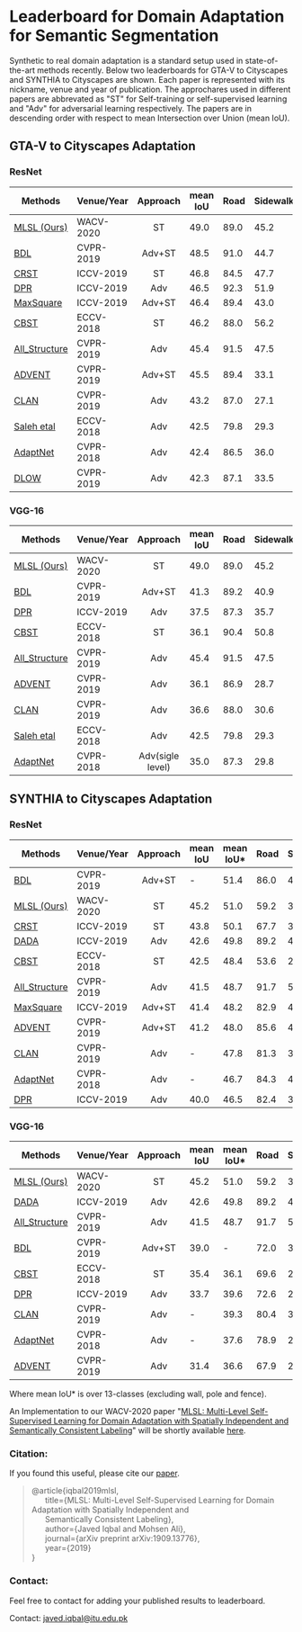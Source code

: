 # Leaderboard for Domain Adaptation for Semantic Segmentation


Synthetic to real domain adaptation is a standard setup used in state-of-the-art methods recently. Below two leaderboards for GTA-V to Cityscapes and SYNTHIA to Cityscapes are shown. Each paper is represented with its nickname, venue and year of publication. The approchares used in different papers are abbrevated as "ST" for Self-training or self-supervised learning and "Adv" for adversarial learning respectively. The papers are in descending order with respect to mean Intersection over Union (mean IoU). 


## GTA-V to Cityscapes Adaptation
### ResNet
| Methods        | Venue/Year | Approach        | mean IoU | Road  | Sidewalk | Building | Wall | Fence | Pole | T.Light | T.Sign | Vegitation | Terrain | Sky | Person | Rider | Car | Truck | Bus | Train | Motorcycle | Bicycle |
| -------------- | ----- |:---------------:| -------- | ----- | -------- | -------- | ---- | ----- | ---- | -------- | ------- | ---------- | ------- | --- | ------ | ----- | --- | ----- | --- | ----- | ---------- | ------- |
| [MLSL (Ours)](https://arxiv.org/abs/1909.13776) |WACV-2020|ST| 49.0 | 89.0 | 45.2 | 78.2 | 22.9 | 27.3 | 37.4 | 46.1 | 43.8 | 82.9 | 18.6 | 61.2 | 60.4 | 26.7 | 85.4 | 35.9 | 44.9 | 36.4 | 37.2 | 49.3 |
| [BDL](https://arxiv.org/abs/1904.10620) |CVPR-2019|Adv+ST| 48.5 | 91.0 | 44.7 | 84.2 | 34.6 | 27.6 | 30.2 | 36.0 | 36.0 | 85.0 | 43.6 | 83.0 | 58.6 | 31.6 | 83.3 | 35.3 | 49.7 | 3.3 | 28.8 | 35.6 |
| [CRST](https://arxiv.org/abs/1908.09822) |ICCV-2019|ST| 46.8 | 84.5 | 47.7 | 74.1 | 27.9 | 22.1 | 43.8 | 46.5 | 37.8 | 83.7 | 22.7 | 56.1 | 56.8 | 26.8 | 81.7 | 22.5 | 46.2 | 27.5 | 32.3 | 47.9 |
| [DPR](https://arxiv.org/pdf/1901.05427.pdf) |ICCV-2019|Adv| 46.5 | 92.3 | 51.9 | 82.1 | 29.2 | 25.1 | 24.5 | 33.8 | 33.0 | 82.4 | 32.8 | 82.2 | 58.6 | 27.2 | 84.3 | 33.4 | 46.3 | 2.2 | 29.5 | 32.3 |
| [MaxSquare](https://arxiv.org/abs/1909.13589) |ICCV-2019|Adv+ST| 46.4 | 89.4 |43.0 |82.1 |30.5 |21.3 |30.3 |34.7 |24.0 |85.3 |39.4 |78.2 |63.0 |22.9 |84.6 |36.4 |43.0 |5.5 |34.7 |33.5 |
| [CBST](http://openaccess.thecvf.com/content_ECCV_2018/papers/Yang_Zou_Unsupervised_Domain_Adaptation_ECCV_2018_paper.pdf) |ECCV-2018|ST| 46.2 | 88.0 | 56.2 | 77.0 | 27.4 | 22.4 | 40.7 | 47.3 | 40.9 | 82.4 | 21.6 | 60.3 | 50.2 | 20.4 | 83.8 | 35.0 | 51.0 | 15.2 | 20.6 | 37.0 |
| [All_Structure](http://openaccess.thecvf.com/content_CVPR_2019/papers/Chang_All_About_Structure_Adapting_Structural_Information_Across_Domains_for_Boosting_CVPR_2019_paper.pdf) |CVPR-2019|Adv| 45.4 | 91.5 | 47.5 | 82.5 | 31.3 | 25.6 | 33.0 | 33.7 | 25.8 | 82.7 | 28.8 | 82.7 | 62.4 | 30.8 | 85.2 | 27.7 | 34.5 | 6.4 | 25.2 | 24.4 |
| [ADVENT](https://arxiv.org/abs/1811.12833) |CVPR-2019|Adv+ST|  45.5| 89.4| 33.1| 81.0| 26.6| 26.8| 27.2| 33.5| 24.7| 83.9| 36.7| 78.8| 58.7| 30.5| 84.8| 38.5| 44.5| 1.7| 31.6| 32.4|
| [CLAN](https://arxiv.org/abs/1809.09478) |CVPR-2019|Adv| 43.2 | 87.0 | 27.1 | 79.6 | 27.3 | 23.3 | 28.3 | 35.5 | 24.2 | 83.6 | 27.4 | 74.2 | 58.6 | 28.0 | 76.2 | 33.1 | 36.7 | 6.7 | 31.9 | 31.4 |
| [Saleh etal](https://arxiv.org/abs/1807.06132) |ECCV-2018|Adv| 42.5 | 79.8 | 29.3 | 77.8 | 24.2 | 21.6 | 6.9 | 23.5 | 44.2 | 80.5 | 38.0 | 76.2 | 52.7 | 22.2 | 83.0 | 32.3 | 41.3 | 27.0 | 19.3 | 27.7 |
| [AdaptNet](https://arxiv.org/abs/1802.10349) |CVPR-2018|Adv| 42.4 | 86.5 | 36.0 | 79.9 | 23.4 | 23.3 | 23.9 | 35.2 | 14.8 | 83.4 | 33.3 | 75.6 | 58.5 | 27.6 | 73.7 | 32.5 | 35.4 | 3.9 | 30.1 | 28.1 |
| [DLOW](https://arxiv.org/abs/1812.05418) |CVPR-2019|Adv| 42.3 | 87.1 | 33.5 | 80.5 | 24.5 | 13.2 | 29.8 | 29.5 | 26.6 | 82.6 | 26.7 | 81.8 | 55.9 | 25.3 | 78.0 | 33.5 | 38.7 | 0.0 | 22.9 | 34.5 |

### VGG-16
| Methods        | Venue/Year | Approach        | mean IoU | Road  | Sidewalk | Building | Wall | Fence | Pole | T.Light | T.Sign | Vegitation | Terrain | Sky | Person | Rider | Car | Truck | Bus | Train | Motorcycle | Bicycle |
| -------------- | ----- |:---------------:| -------- | ----- | -------- | -------- | ---- | ----- | ---- | -------- | ------- | ---------- | ------- | --- | ------ | ----- | --- | ----- | --- | ----- | ---------- | ------- |
| [MLSL (Ours)](https://arxiv.org/abs/1909.13776) |WACV-2020|ST| 49.0 | 89.0 | 45.2 | 78.2 | 22.9 | 27.3 | 37.4 | 46.1 | 43.8 | 82.9 | 18.6 | 61.2 | 60.4 | 26.7 | 85.4 | 35.9 | 44.9 | 36.4 | 37.2 | 49.3 |
| [BDL](https://arxiv.org/abs/1904.10620) |CVPR-2019|Adv+ST| 41.3| 89.2| 40.9| 81.2| 29.1| 19.2| 14.2| 29.0| 19.6| 83.7| 35.9| 80.7| 54.7| 23.3| 82.7| 25.8| 28.0| 2.3| 25.7| 19.9|
| [DPR](https://arxiv.org/pdf/1901.05427.pdf) |ICCV-2019|Adv| 37.5| 87.3| 35.7| 79.5| 32.0| 14.5| 21.5| 24.8| 13.7| 80.4| 32.0| 70.5| 50.5| 16.9| 81.0| 20.8| 28.1| 4.1| 15.5| 4.1|
| [CBST](http://openaccess.thecvf.com/content_ECCV_2018/papers/Yang_Zou_Unsupervised_Domain_Adaptation_ECCV_2018_paper.pdf) |ECCV-2018|ST| 36.1 | 90.4 |50.8 |72.0 |18.3 |9.5 |27.2 |28.6 |14.1 |82.4 |25.1 |70.8 |42.6 |14.5 |76.9 |5.9 |12.5 |1.2 |14.0 |28.6|
| [All_Structure](http://openaccess.thecvf.com/content_CVPR_2019/papers/Chang_All_About_Structure_Adapting_Structural_Information_Across_Domains_for_Boosting_CVPR_2019_paper.pdf) |CVPR-2019|Adv| 45.4 | 91.5 | 47.5 | 82.5 | 31.3 | 25.6 | 33.0 | 33.7 | 25.8 | 82.7 | 28.8 | 82.7 | 62.4 | 30.8 | 85.2 | 27.7 | 34.5 | 6.4 | 25.2 | 24.4 |
| [ADVENT](https://arxiv.org/abs/1811.12833) |CVPR-2019|Adv| 36.1| 86.9| 28.7| 78.7| 28.5| 25.2| 17.1| 20.3| 10.9| 80.0| 26.4| 70.2| 47.1| 8.4| 81.5| 26.0| 17.2| 18.9| 11.7| 1.6|
| [CLAN](https://arxiv.org/abs/1809.09478) |CVPR-2019|Adv|36.6| 88.0| 30.6| 79.2| 23.4| 20.5| 26.1| 23.0| 14.8| 81.6| 34.5| 72.0| 45.8| 7.9| 80.5| 26.6| 29.9| 0.0| 10.7| 0.0| 
| [Saleh etal](https://arxiv.org/abs/1807.06132) |ECCV-2018|Adv| 42.5 | 79.8 | 29.3 | 77.8 | 24.2 | 21.6 | 6.9 | 23.5 | 44.2 | 80.5 | 38.0 | 76.2 | 52.7 | 22.2 | 83.0 | 32.3 | 41.3 | 27.0 | 19.3 | 27.7 |
| [AdaptNet](https://arxiv.org/abs/1802.10349) |CVPR-2018|Adv(sigle level)|35.0| 87.3| 29.8| 78.6| 21.1| 18.2| 22.5| 21.5| 11.0| 79.7| 29.6| 71.3| 46.8| 6.5| 80.1| 23.0| 26.9| 0.0| 10.6| 0.3| 




## SYNTHIA to Cityscapes Adaptation
### ResNet
| Methods        | Venue/Year | Approach        | mean IoU | mean IoU* | Road  | Sidewalk | Building | Wall | Fence | Pole | T.Light | T.Sign | Vegitation | Sky | Person | Rider | Car | Bus | Motorcycle | Bicycle |
| -------------- | ---------- |:---------------:| -------- | --------- | ----- | -------- | -------- | ---- | ----- | ---- | ------- | ------ | ---------- | --- | ------ | ----- | --- | --- | ---------- | ------- |
| [BDL](https://arxiv.org/abs/1904.10620) |CVPR-2019|Adv+ST| - |51.4| 86.0| 46.7| 80.3| -| -| -| 14.1| 11.6| 79.2| 81.3| 54.1| 27.9| 73.7| 42.2| 25.7| 45.3| 
| [MLSL (Ours)](https://arxiv.org/abs/1909.13776) |WACV-2020|ST| 45.2 | 51.0 | 59.2 | 30.2 | 68.5 | 22.9 | 1.0 | 36.2 | 32.7 | 28.3 | 86.2 | 75.4 | 68.6 | 27.7 | 82.7 | 26.3 | 24.3 | 52.7 |
| [CRST](https://arxiv.org/abs/1908.09822) |ICCV-2019|ST| 43.8 | 50.1 | 67.7 | 32.2 | 73.9 | 10.7 | 1.6 | 37.4 | 22.2 | 31.2 | 80.8 | 80.5 | 60.8 | 29.1 | 82.8 | 25.0 | 19.4 | 45.3 |
| [DADA](https://arxiv.org/abs/1904.01886) |ICCV-2019|Adv| 42.6 | 49.8 | 89.2 | 44.8 | 81.4 |6.8 |0.3 |26.2 |8.6 |11.1 |81.8 |84.0 |54.7 |19.3 |79.7 |40.7 |14.0 |38.8 |
| [CBST](http://openaccess.thecvf.com/content_ECCV_2018/papers/Yang_Zou_Unsupervised_Domain_Adaptation_ECCV_2018_paper.pdf) |ECCV-2018|ST| 42.5 | 48.4 | 53.6 | 23.7 | 75.0 | 12.5 | 0.3 | 36.4 | 23.5 | 26.3 | 84.8 | 74.7 | 67.2 | 17.5 | 84.5 | 28.4 | 15.2 | 55.8 |
| [All_Structure](http://openaccess.thecvf.com/content_CVPR_2019/papers/Chang_All_About_Structure_Adapting_Structural_Information_Across_Domains_for_Boosting_CVPR_2019_paper.pdf) |CVPR-2019|Adv| 41.5 | 48.7 | 91.7 | 53.5 | 77.1 | 2.5 | 0.2 | 27.1 | 6.2 | 7.6 | 78.4 | 81.2 | 55.8 | 19.2 | 82.3 | 30.3 | 17.1 | 34.3 |
| [MaxSquare](https://arxiv.org/abs/1909.13589) |ICCV-2019|Adv+ST| 41.4 | 48.2 | 82.9 | 40.7 | 80.3 | 10.2 | 0.8 | 25.8 | 12.8 | 18.2 | 82.5 | 82.2 | 53.1 | 18.0 | 79.0 | 31.4 | 10.4 | 35.6|
| [ADVENT](https://arxiv.org/abs/1811.12833) |CVPR-2019|Adv+ST| 41.2 | 48.0 | 85.6 | 42.2 | 79.7 | 8.7 | 0.4 | 25.9 | 5.4 | 8.1 | 80.4 | 84.1 | 57.9 | 23.8 | 73.3 | 36.4 | 14.2 | 33.0 |
| [CLAN](https://arxiv.org/abs/1809.09478) |CVPR-2019|Adv| - |47.8| 81.3| 37.0| 80.1| - | - | - | 16.1| 13.7| 78.2| 81.5| 53.4| 21.2| 73.0| 32.9| 22.6| 30.7| 
| [AdaptNet](https://arxiv.org/abs/1802.10349) |CVPR-2018|Adv| - | 46.7 | 84.3 | 42.7 | 77.5 | -|-|-|4.7 | 7.0 | 77.9 | 82.5 | 54.3 | 21.0 | 72.3 | 32.2 | 18.9 | 32.3 |
| [DPR](https://arxiv.org/pdf/1901.05427.pdf) |ICCV-2019|Adv| 40.0 | 46.5 | 82.4 | 38.0 | 78.6 | 8.7 | 0.6 | 26.0 | 3.9 | 11.1 | 75.5 | 84.6 | 53.5 | 21.6 | 71.4 | 32.6 | 19.3 | 31.7 |

### VGG-16

| Methods        | Venue/Year | Approach        | mean IoU | mean IoU* | Road  | Sidewalk | Building | Wall | Fence | Pole | T.Light | T.Sign | Vegitation | Sky | Person | Rider | Car | Bus | Motorcycle | Bicycle |
| -------------- | ---------- |:---------------:| -------- | --------- | ----- | -------- | -------- | ---- | ----- | ---- | ------- | ------ | ---------- | --- | ------ | ----- | --- | --- | ---------- | ------- |
| [MLSL (Ours)](https://arxiv.org/abs/1909.13776) |WACV-2020|ST| 45.2 | 51.0 | 59.2 | 30.2 | 68.5 | 22.9 | 1.0 | 36.2 | 32.7 | 28.3 | 86.2 | 75.4 | 68.6 | 27.7 | 82.7 | 26.3 | 24.3 | 52.7 |
| [DADA](https://arxiv.org/abs/1904.01886) |ICCV-2019|Adv| 42.6 | 49.8 | 89.2 | 44.8 | 81.4 |6.8 |0.3 |26.2 |8.6 |11.1 |81.8 |84.0 |54.7 |19.3 |79.7 |40.7 |14.0 |38.8 |
| [All_Structure](http://openaccess.thecvf.com/content_CVPR_2019/papers/Chang_All_About_Structure_Adapting_Structural_Information_Across_Domains_for_Boosting_CVPR_2019_paper.pdf) |CVPR-2019|Adv| 41.5 | 48.7 | 91.7 | 53.5 | 77.1 | 2.5 | 0.2 | 27.1 | 6.2 | 7.6 | 78.4 | 81.2 | 55.8 | 19.2 | 82.3 | 30.3 | 17.1 | 34.3 |
| [BDL](https://arxiv.org/abs/1904.10620) |CVPR-2019|Adv+ST| 39.0| -| 72.0| 30.3| 74.5| 0.1| 0.3| 24.6| 10.2| 25.2| 80.5| 80.0| 54.7| 23.2| 72.7| 24.0| 7.5| 44.9|
| [CBST](http://openaccess.thecvf.com/content_ECCV_2018/papers/Yang_Zou_Unsupervised_Domain_Adaptation_ECCV_2018_paper.pdf) |ECCV-2018|ST| 35.4 | 36.1 |69.6 |28.7 |69.5 |12.1 |0.1 |25.4 |11.9 |13.6 |82.0 |81.9 |49.1 |14.5 |66.0 |6.6 |3.7| 32.4|
| [DPR](https://arxiv.org/pdf/1901.05427.pdf) |ICCV-2019|Adv| 33.7| 39.6| 72.6| 29.5| 77.2| 3.5| 0.4| 21.0| 1.4| 7.9| 73.3| 79.0| 45.7| 14.5| 69.4| 19.6| 7.4| 16.5|
| [CLAN](https://arxiv.org/abs/1809.09478) |CVPR-2019|Adv| - |39.3 | 80.4| 30.7| 74.7| - | - | - | 1.4| 8.0| 77.1| 79.0| 46.5| 8.9| 73.8| 18.2| 2.2| 9.9|
| [AdaptNet](https://arxiv.org/abs/1802.10349) |CVPR-2018|Adv| - |37.6| 78.9| 29.2| 75.5| - | - | - | 0.1| 4.8| 72.6| 76.7| 43.4| 8.8| 71.1| 16.0| 3.6| 8.4|
| [ADVENT](https://arxiv.org/abs/1811.12833) |CVPR-2019|Adv| 31.4| 36.6| 67.9| 29.4| 71.9| 6.3| 0.3| 19.9| 0.6| 2.6| 74.9| 74.9| 35.4| 9.6| 67.8| 21.4| 4.1| 15.5|



Where mean IoU* is over 13-classes (excluding wall, pole and fence).

An Implementation to our WACV-2020 paper "[MLSL: Multi-Level Self-Supervised Learning for Domain Adaptation with Spatially Independent and Semantically Consistent Labeling](https://arxiv.org/abs/1909.13776)" will be shortly available [here](https://github.com/engrjavediqbal/MLSL). 

### Citation:
If you found this useful, please cite our [paper](https://arxiv.org/abs/1909.13776). 

>@article{iqbal2019mlsl,  
>&nbsp; &nbsp; &nbsp;    title={MLSL: Multi-Level Self-Supervised Learning for Domain Adaptation with Spatially Independent and  
>&nbsp; &nbsp; &nbsp;     Semantically Consistent Labeling},  
>&nbsp; &nbsp; &nbsp;     author={Javed Iqbal and Mohsen Ali},  
>&nbsp; &nbsp; &nbsp;     journal={arXiv preprint arXiv:1909.13776},  
>&nbsp; &nbsp; &nbsp;     year={2019}  
>}

### Contact:
Feel free to contact  for adding your published results to leaderboard.

Contact: javed.iqbal@itu.edu.pk
